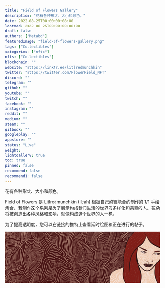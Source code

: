 ```yaml
---
title: "Field of Flowers Gallery"
description: "花有各种形状、大小和颜色。"
date: 2022-08-25T00:00:00+08:00
lastmod: 2022-08-25T00:00:00+08:00
draft: false
authors: ["Metabd"]
featuredImage: "field-of-flowers-gallery.png"
tags: ["Collectibles"]
categories: ["nfts"]
nfts: ["Collectibles"]
blockchain: ""
website: "https://linktr.ee/litlredmunchkin"
twitter: "https://twitter.com/FlowerField_NFT"
discord: ""
telegram: ""
github: ""
youtube: ""
twitch: ""
facebook: ""
instagram: ""
reddit: ""
medium: ""
steam: ""
gitbook: ""
googleplay: ""
appstore: ""
status: "Live"
weight: 
lightgallery: true
toc: true
pinned: false
recommend: false
recommend1: false
---
```

花有各种形状、大小和颜色。

Field of Flowers 是 Litlredmunchkin (Ileah) 根据自己的智能合约制作的 1/1 手绘集合。我制作这个系列是为了展示构成我们生活的世界的多样化和美丽的人。花朵将被创造出各种风格和影响，就像构成这个世界的人一样。

为了提高透明度，您可以在链接的推特上查看延时绘图和正在进行的帖子。

![NFT](341342131.PNG)
